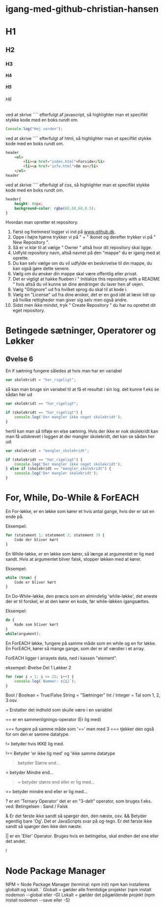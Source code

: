# igang-med-github-christian-hansen

# H1
## H2
### H3
#### H4
##### H5
###### H6

ved at skrive  ````  efterfulgt af javascript, så highlighter man et specifikt stykke kode med en boks rundt om.
````javascript
Console.log("Hej verden");
````

ved at skrive  ````  efterfulgt af html, så highlighter man et specifikt stykke kode med en boks rundt om.
````html
header
    <ol>
        <li><a href="index.html">Forside</li>
        <li><a href="info.html">Om os</li>
    </ol>
header
````

ved at skrive  ````  efterfulgt af css, så highlighter man et specifikt stykke kode med en boks rundt om.
````css
header{
    height: 60px;
    background-color: rgba(68,68,68,0.5);
}
````

Hvordan man opretter et repository.
1) Først og fremmest logger vi ind på www.github.dk.
2) Oppe i højre hjørne trykker vi på " + " ikonet og derefter trykker vi på " New Repository ".
3) Så er vi klar til at vælge " Owner " altså hvor dit repository skal ligge.
4) Udfyld repository navn, altså navnet på den "mappe" du er igang med at oprette.
5) Du kan selv vælge om du vil udfylde en beskrivelse til din mappe, du kan også gøre dette senere.
6) Vælg om du ønsker din mappe skal være offentlig eller privat.
7) Det er vigtigt at hakke flueben i " Initialize this repository with a README " hvis altså du vil kunne se dine ændringer du laver hen af vejen.
8) Vælg "Gitignore" ud fra hvilket sprog du skal til at kode i.
9) Vælg en "License" ud fra dine ønsker, det er en god idé at læse lidt op på hvilke rettigheder man giver sig selv men også andre.
10) Sidst men ikke mindst, tryk " Create Repository " du har nu oprettet dit eget repository.

# Betingede sætninger, Operatorer og Løkker
## Øvelse 6
En if sætning fungere således at hvis man har en variabel
````javascript
var skolekridt = "har_rigeligt";
````
så kan man bruge sin variabel til at få et resultat i sin log.
det kunne f.eks se sådan her ud
````javascript 
var skolekridt == "har_rigeligt";

if (skolekridt == "har_rigeligt") {
    console.log('Der mangler ikke noget skolekridt');
}
````
hertil kan man så tilføje en else sætning. Hvis der ikke er nok skolekridt kan man få udskrevet i loggen at der mangler skolekridt, det kan se sådan her ud:
````javascript
var skolekridt = "mangler_skolekridt";

if (skolekridt == "har_rigeligt") {
    console.log('Der mangler ikke noget skolekridt');
} else if (skolekridt == "mangler_skolekridt") {
    console.log('Der mangler skolekridt');
}
````
# For, While, Do-While & ForEACH

En For-løkke, er en løkke som kører et hvis antal gange, hvis der er sat en ende på.

Eksempel:
```javascript
for (statement 1; statement 2; statement 3) {
    Code der bliver kørt
}
```

En While-løkke, er en løkke som kører, så længe at argumentet er lig med sandt. Hvis at argumentet bliver falsk, stopper løkken med at kører.

Eksempel:
```javascript
while (true) {
    Code er bliver kørt
}
```

En Do-While-løkke, den præcis som en almindelig 'while-løkke', det eneste der er til forskel, er at den kører en kode, før while-løkken igangsættes.

Eksempel:
```javascript
do {
    Kode som bliver kørt
}
while(argument);
```

En ForEACH løkke, fungere på samme måde som en while og en for løkke. En ForEACH, kører så mange gange, som der er af værdier i et array.

ForEACH ligger i arrayets data, ned i kassen "element".

eksempel: Øvelse Del 1 Løkker 2
````javascript
for (var i = 1; i <= 25; i++) {
    console.log(`Nummer: ${i}`);
}
````
Bool / Boolean = True/False
String = "Sætninger"
Int / Integer = Tal som 1, 2, 3 osv.

=  Erstatter det indhold som skulle være i en variablel

== er en sammenlignings-operator (Er lig med)

=== fungere på samme måde som '==' men med 3 === tjekker den også for om den er samme datatype.

!= betyder hvis IKKE lig med.

!== Betyder 'er ikke lig med' og 'ikke samme datatype
> betyder Større end...

< betyder Mindre end...

>= betyder større end eller er lig med...

<= betyder mindre end eller er lig med...

? er en 'Ternary Operator' det er en "3-delt" operator, som bruges f.eks. ved: Betingelsen : Sand / Falsk

& Er det første ikke sandt så spørger den, den næste, osv.
&&  Betyder egentlig bare 'Og'. Det er JavaScripts svar på og-tegn. Er det første ikke sandt så spørger den ikke den næste.

|| er en 'Eller' Operator. Bruges hvis en betingelse, skal endten det ene eller det andet.

!

# Node Package Manager
NPM = Node Package Manager (terminal: npm init) npm kan installeres globalt og lokalt.¨
Globalt = gælder alle fremtidige projekter (npm install nodemon --global eller -G)
Lokalt = gælder det pågældende projekt (npm install nodemon --save eller -S)